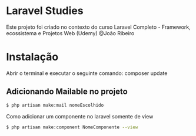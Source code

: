 # Laravel Studies
Este projeto foi criado no contexto do curso
Laravel Completo - Framework, ecossistema e Projetos Web (Udemy)
@João Ribeiro

# Instalação
Abrir o terminal e executar o seguinte comando:
composer update

## Adicionando Mailable no projeto

```sh
$ php artisan make:mail nomeEscolhido
```

Como adicionar um componente no laravel somente de view

```sh
$ php artisan make:component NomeComponente --view
```
